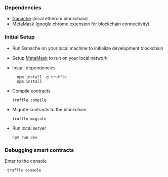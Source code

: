 ### Dependencies

* [Ganache](https://trufflesuite.com/ganache/index.html) (local etherum blockchain)
* [MetaMask](https://metamask.io/) (google chrome extension for blockchain connectivity)

### Initial Setup

  * Run Ganache on your local machine to initialize development blockchain
  * Setup [MetaMask](https://trufflesuite.com/docs/truffle/getting-started/truffle-with-metamask.html) to run on your local network
  * Install dependencies
    ```
      npm install -g truffle
      npm install
    ```

  * Compile contracts

    ```
    truffle compile
    ```

  * Migrate contracts to the blockchain

    ```
    truffle migrate
    ```

  * Run local server

    ```
    npm run dev
    ```

### Debugging smart contracts

  Enter to the console

   ```
    truffle console
   ```

